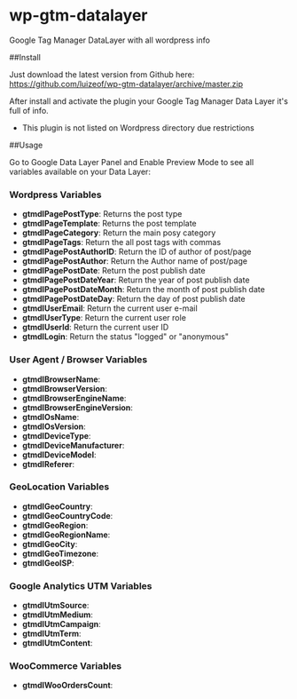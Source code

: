# wp-gtm-datalayer
Google Tag Manager DataLayer with all wordpress info

##Install

Just download the latest version from Github here: https://github.com/luizeof/wp-gtm-datalayer/archive/master.zip

After install and activate the plugin your Google Tag Manager Data Layer it's full of info.

- This plugin is not listed on Wordpress directory due restrictions

##Usage

Go to Google Data Layer Panel and Enable Preview Mode to see all variables available on your Data Layer:

### Wordpress Variables

- **gtmdlPagePostType**: Returns the post type
- **gtmdlPageTemplate**: Returns the post template
- **gtmdlPageCategory**: Return the main posy category
- **gtmdlPageTags**: Return the all post tags with commas
- **gtmdlPagePostAuthorID**: Return the ID of author of post/page
- **gtmdlPagePostAuthor**: Return the Author name of post/page
- **gtmdlPagePostDate**: Return the post publish date
- **gtmdlPagePostDateYear**: Return the year of post publish date
- **gtmdlPagePostDateMonth**: Return the month of post publish date
- **gtmdlPagePostDateDay**: Return the day of post publish date
- **gtmdlUserEmail**: Return the current user e-mail
- **gtmdlUserType**: Return the current user role
- **gtmdlUserId**: Return the current user ID
- **gtmdlLogin**: Return the status "logged" or "anonymous"

### User Agent / Browser Variables

- **gtmdlBrowserName**:
- **gtmdlBrowserVersion**:
- **gtmdlBrowserEngineName**:
- **gtmdlBrowserEngineVersion**:
- **gtmdlOsName**:
- **gtmdlOsVersion**:
- **gtmdlDeviceType**:
- **gtmdlDeviceManufacturer**:
- **gtmdlDeviceModel**:
- **gtmdlReferer**:

### GeoLocation Variables

- **gtmdlGeoCountry**:
- **gtmdlGeoCountryCode**:
- **gtmdlGeoRegion**:
- **gtmdlGeoRegionName**:
- **gtmdlGeoCity**:
- **gtmdlGeoTimezone**:
- **gtmdlGeoISP**:


### Google Analytics UTM Variables

- **gtmdlUtmSource**:
- **gtmdlUtmMedium**:
- **gtmdlUtmCampaign**:
- **gtmdlUtmTerm**:
- **gtmdlUtmContent**:

### WooCommerce Variables

- **gtmdlWooOrdersCount**:
